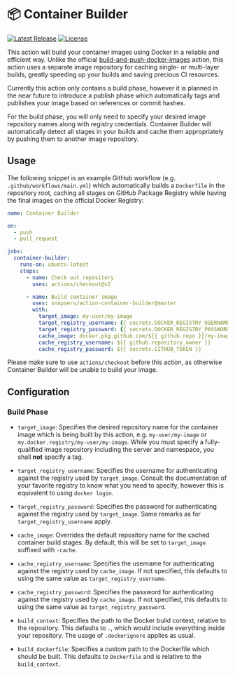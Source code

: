 # :package: Container Builder

[![Latest Release](https://img.shields.io/github/v/release/snapserv/action-container-builder)](https://github.com/snapserv/action-container-builder/releases)
[![License](https://img.shields.io/github/license/snapserv/action-container-builder)](https://github.com/snapserv/action-container-builder/blob/master/LICENSE)

This action will build your container images using Docker in a reliable
and efficient way. Unlike the official
[build-and-push-docker-images](https://github.com/marketplace/actions/build-and-push-docker-images)
action, this action uses a separate image repository for caching single-
or multi-layer builds, greatly speeding up your builds and saving
precious CI resources.

Currently this action only contains a build phase, however it is planned
in the near future to introduce a publish phase which automatically tags
and publishes your image based on references or commit hashes.

For the build phase, you will only need to specify your desired image
repository names along with registry credentials. Container Builder will
automatically detect all stages in your builds and cache them
appropriately by pushing them to another image repository.

## Usage

The following snippet is an example GitHub workflow (e.g.
`.github/workflows/main.yml`) which automatically builds a `Dockerfile`
in the repository root, caching all stages on GitHub Package Registry
while having the final images on the official Docker Registry:

```yaml
name: Container Builder

on:
  - push
  - pull_request

jobs:
  container-builder:
    runs-on: ubuntu-latest
    steps:
      - name: Check out repository
        uses: actions/checkout@v2

      - name: Build container image
        uses: snapserv/action-container-builder@master
        with:
          target_image: my-user/my-image
          target_registry_username: {{ secrets.DOCKER_REGISTRY_USERNAME }}
          target_registry_password: {{ secrets.DOCKER_REGISTRY_PASSWORD }}
          cache_image: docker.pkg.github.com/${{ github.repo }}/my-image
          cache_registry_username: ${{ github.repository_owner }}
          cache_registry_password: ${{ secrets.GITHUB_TOKEN }}
```

Please make sure to use `actions/checkout` before this action, as
otherwise Container Builder will be unable to build your image.

## Configuration

### Build Phase

- `target_image`: Specifies the desired repository name for the
  container image which is being built by this action, e.g.
  `my-user/my-image` or `my.docker.registry/my-user/my-image`. While you
  must specify a fully-qualified image repository including the server
  and namespace, you shall **not** specify a tag.

- `target_registry_username`: Specifies the username for authenticating
  against the registry used by `target_image`. Consult the documentation
  of your favorite registry to know what you need to specify, however
  this is equivalent to using `docker login`.

- `target_registry_password`: Specifies the password for authenticating
  against the registry used by `target_image`. Same remarks as for
  `target_registry_username` apply.

- `cache_image`: Overrides the default repository name for the cached
  container build stages. By default, this will be set to `target_image`
  suffixed with `-cache`.

- `cache_registry_username`: Specifies the username for authenticating
  against the registry used by `cache_image`. If not specified, this
  defaults to using the same value as `target_registry_username`.

- `cache_registry_password`: Specifies the password for authenticating
  against the registry used by `cache_image`. If not specified, this
  defaults to using the same value as `target_registry_password`.

- `build_context`: Specifies the path to the Docker build context,
  relative to the repository. This defaults to `.`, which would include
  everything inside your repository. The usage of `.dockerignore`
  applies as usual.

- `build_dockerfile`: Specifies a custom path to the Dockerfile which
  should be built. This defaults to `Dockerfile` and is relative to the
  `build_context`.
